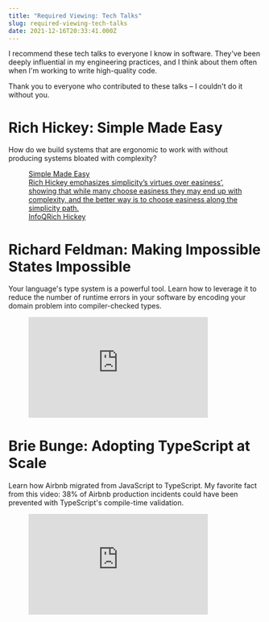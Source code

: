 ```yaml
---
title: "Required Viewing: Tech Talks"
slug: required-viewing-tech-talks
date: 2021-12-16T20:33:41.000Z
---
```

<p>I recommend these tech talks to everyone I know in software. They've been deeply influential in my engineering practices, and I think about them often when I'm working to write high-quality code.</p><p>Thank you to everyone who contributed to these talks – I couldn't do it without you.</p><h1 id="rich-hickey-simple-made-easy">Rich Hickey: Simple Made Easy</h1><p>How do we build systems that are ergonomic to work with without producing systems bloated with complexity?</p><figure class="kg-card kg-bookmark-card"><a class="kg-bookmark-container" href="https://www.infoq.com/presentations/Simple-Made-Easy/"><div class="kg-bookmark-content"><div class="kg-bookmark-title">Simple Made Easy</div><div class="kg-bookmark-description">Rich Hickey emphasizes simplicity’s virtues over easiness’, showing that while many choose easiness they may end up with complexity, and the better way is to choose easiness along the simplicity path.</div><div class="kg-bookmark-metadata"><img class="kg-bookmark-icon" src="https://cdn.infoq.com/statics_s2_20211214-0231/apple-touch-icon.png" alt=""><span class="kg-bookmark-author">InfoQ</span><span class="kg-bookmark-publisher">Rich Hickey</span></div></div><div class="kg-bookmark-thumbnail"><img src="https://res.infoq.com/presentations/Simple-Made-Easy/en/mediumimage/rich-hickey-big.jpg" alt=""></div></a></figure><h1 id="richard-feldman-making-impossible-states-impossible">Richard Feldman: Making Impossible States Impossible</h1><p>Your language's type system is a powerful tool. Learn how to leverage it to reduce the number of runtime errors in your software by encoding your domain problem into compiler-checked types.</p><figure class="kg-card kg-embed-card"><iframe width="356" height="200" src="https://www.youtube.com/embed/IcgmSRJHu_8?feature=oembed" frameborder="0" allow="accelerometer; autoplay; clipboard-write; encrypted-media; gyroscope; picture-in-picture" allowfullscreen></iframe></figure><h1 id="brie-bunge-adopting-typescript-at-scale">Brie Bunge: Adopting TypeScript at Scale</h1><p>Learn how Airbnb migrated from JavaScript to TypeScript. My favorite fact from this video: 38% of Airbnb production incidents could have been prevented with TypeScript's compile-time validation.</p><figure class="kg-card kg-embed-card"><iframe width="356" height="200" src="https://www.youtube.com/embed/P-J9Eg7hJwE?feature=oembed" frameborder="0" allow="accelerometer; autoplay; clipboard-write; encrypted-media; gyroscope; picture-in-picture" allowfullscreen></iframe></figure>